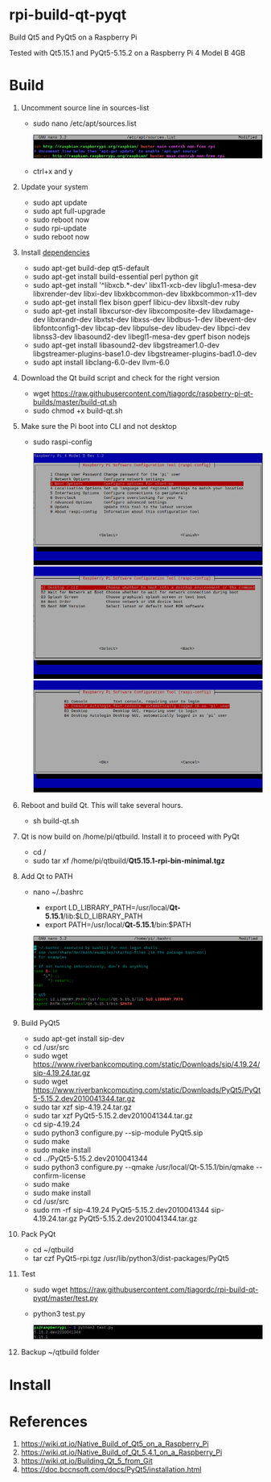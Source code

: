 # rpi-build-qt-pyqt

Build Qt5 and PyQt5 on a Raspberry Pi

Tested with Qt5.15.1 and PyQt5-5.15.2 on a Raspberry Pi 4 Model B 4GB

# Build

1. Uncomment source line in sources-list

    * sudo nano /etc/apt/sources.list
    
      ![sources](images/sources.png)
    
    * ctrl+x and y

2. Update your system

    * sudo apt update
    * sudo apt full-upgrade
    * sudo reboot now
    * sudo rpi-update
    * sudo reboot now
    
3. Install [dependencies](https://wiki.qt.io/Building_Qt_5_from_Git)

	  * sudo apt-get build-dep qt5-default
	  * sudo apt-get install build-essential perl python git
	  * sudo apt-get install '^libxcb.*-dev' libx11-xcb-dev libglu1-mesa-dev libxrender-dev libxi-dev libxkbcommon-dev libxkbcommon-x11-dev
	  * sudo apt-get install flex bison gperf libicu-dev libxslt-dev ruby
	  * sudo apt-get install libxcursor-dev libxcomposite-dev libxdamage-dev libxrandr-dev libxtst-dev libxss-dev libdbus-1-dev libevent-dev libfontconfig1-dev libcap-dev libpulse-dev libudev-dev libpci-dev libnss3-dev libasound2-dev libegl1-mesa-dev gperf bison nodejs
	  * sudo apt-get install libasound2-dev libgstreamer1.0-dev libgstreamer-plugins-base1.0-dev libgstreamer-plugins-bad1.0-dev
	  * sudo apt install libclang-6.0-dev llvm-6.0
  
4. Download the Qt build script and check for the right version

    * wget https://raw.githubusercontent.com/tiagordc/raspberry-pi-qt-builds/master/build-qt.sh
    * sudo chmod +x build-qt.sh

5. Make sure the Pi boot into CLI and not desktop

    * sudo raspi-config
    
    	![boot](images/boot1.png)
    	![boot](images/boot2.png)
    	![boot](images/boot3.png)

6. Reboot and build Qt. This will take several hours.

    * sh build-qt.sh

7. Qt is now build on /home/pi/qtbuild. Install it to proceed with PyQt

    * cd /
    * sudo tar xf /home/pi/qtbuild/**Qt5.15.1-rpi-bin-minimal.tgz**

8. Add Qt to PATH

    * nano ~/.bashrc
        * export LD_LIBRARY_PATH=/usr/local/**Qt-5.15.1**/lib:$LD_LIBRARY_PATH
        * export PATH=/usr/local/**Qt-5.15.1**/bin:$PATH
      
    	![path](images/path.png)
	
9. Build PyQt5

    * sudo apt-get install sip-dev
    * cd /usr/src
    * sudo wget https://www.riverbankcomputing.com/static/Downloads/sip/4.19.24/sip-4.19.24.tar.gz
    * sudo wget https://www.riverbankcomputing.com/static/Downloads/PyQt5/PyQt5-5.15.2.dev2010041344.tar.gz
    * sudo tar xzf sip-4.19.24.tar.gz
    * sudo tar xzf PyQt5-5.15.2.dev2010041344.tar.gz
    * cd sip-4.19.24
    * sudo python3 configure.py --sip-module PyQt5.sip
    * sudo make 
    * sudo make install
    * cd ../PyQt5-5.15.2.dev2010041344
    * sudo python3 configure.py --qmake /usr/local/Qt-5.15.1/bin/qmake --confirm-license
    * sudo make
    * sudo make install
    * cd /usr/src
    * sudo rm -rf sip-4.19.24 PyQt5-5.15.2.dev2010041344 sip-4.19.24.tar.gz PyQt5-5.15.2.dev2010041344.tar.gz

10. Pack PyQt

    * cd ~/qtbuild
    * tar czf PyQt5-rpi.tgz /usr/lib/python3/dist-packages/PyQt5

11. Test

    * sudo wget https://raw.githubusercontent.com/tiagordc/rpi-build-qt-pyqt/master/test.py
    * python3 test.py
    
      ![test](images/test.png)
      
12. Backup ~/qtbuild folder

# Install

# References

1. https://wiki.qt.io/Native_Build_of_Qt5_on_a_Raspberry_Pi
2. https://wiki.qt.io/Native_Build_of_Qt_5.4.1_on_a_Raspberry_Pi
3. https://wiki.qt.io/Building_Qt_5_from_Git
4. https://doc.bccnsoft.com/docs/PyQt5/installation.html

